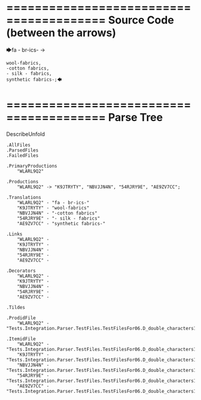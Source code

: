 ========================================
Source Code (between the arrows)
========================================

🡆fa - br-ics- ->

    wool-fabrics,
    -cotton fabrics,
    - silk - fabrics,
    synthetic fabrics-;🡄

========================================
Parse Tree
========================================
DescribeUnfold

    .AllFiles
    .ParsedFiles
    .FailedFiles

    .PrimaryProductions
        "WLARL9Q2" 

    .Productions
        "WLARL9Q2" -> "K9JTRYTY", "NBVJJN4N", "54RJRY9E", "AE9ZV7CC";

    .Translations
        "WLARL9Q2" - "fa - br-ics-"
        "K9JTRYTY" - "wool-fabrics"
        "NBVJJN4N" - "-cotton fabrics"
        "54RJRY9E" - "- silk - fabrics"
        "AE9ZV7CC" - "synthetic fabrics-"

    .Links
        "WLARL9Q2" - 
        "K9JTRYTY" - 
        "NBVJJN4N" - 
        "54RJRY9E" - 
        "AE9ZV7CC" - 

    .Decorators
        "WLARL9Q2" - 
        "K9JTRYTY" - 
        "NBVJJN4N" - 
        "54RJRY9E" - 
        "AE9ZV7CC" - 

    .Tildes

    .ProdidFile
        "WLARL9Q2" - "Tests.Integration.Parser.TestFiles.TestFilesFor06.D_double_characters1.ds"

    .ItemidFile
        "WLARL9Q2" - "Tests.Integration.Parser.TestFiles.TestFilesFor06.D_double_characters1.ds"
        "K9JTRYTY" - "Tests.Integration.Parser.TestFiles.TestFilesFor06.D_double_characters1.ds"
        "NBVJJN4N" - "Tests.Integration.Parser.TestFiles.TestFilesFor06.D_double_characters1.ds"
        "54RJRY9E" - "Tests.Integration.Parser.TestFiles.TestFilesFor06.D_double_characters1.ds"
        "AE9ZV7CC" - "Tests.Integration.Parser.TestFiles.TestFilesFor06.D_double_characters1.ds"


